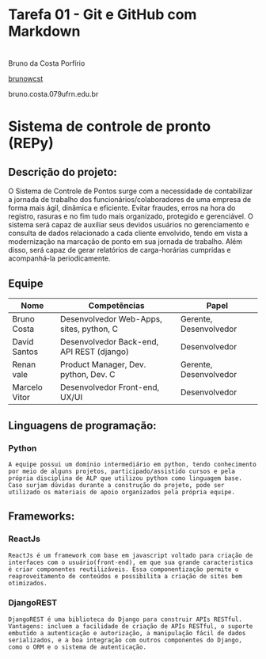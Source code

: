 # Tarefa 01 - Git e GitHub com Markdown <h1>

Bruno da Costa Porfírio

[brunowcst](https://github.com/Brunowcst)

bruno.costa.079ufrn.edu.br 

# Sistema de controle de pronto (REPy)
## Descrição do projeto:

O Sistema de Controle de Pontos surge com a necessidade de contabilizar a jornada de trabalho dos funcionários/colaboradores de uma empresa de forma mais ágil, dinâmica e eficiente. Evitar fraudes, erros na hora do registro, rasuras e no fim tudo mais organizado, protegido e gerenciável.
O sistema será capaz de auxiliar seus devidos usuários no gerenciamento e consulta de dados relacionado a cada cliente envolvido, tendo em vista a modernização na marcação de ponto em sua jornada de trabalho. Além disso, será capaz de gerar relatórios de carga-horárias cumpridas e acompanhá-la periodicamente.

## Equipe
Nome | Competências | Papel |
---- | ------------ | ----- |
Bruno Costa | Desenvolvedor Web-Apps, sites, python, C | Gerente, Desenvolvedor |
David Santos | Desenvolvedor Back-end, API REST (django) | Desenvolvedor |
Renan vale | Product Manager, Dev. python, Dev. C | Gerente, Desenvolvedor |
Marcelo Vitor | Desenvolvedor Front-end, UX/UI | Desenvolvedor |

## Linguagens de programação:
### Python
    A equipe possui um domínio intermediário em python, tendo conhecimento por meio de alguns projetos, participado/assistido cursos e pela própria disciplina de ALP que utilizou python como linguagem base.
    Caso surjam dúvidas durante a construção do projeto, pode ser utilizado os materiais de apoio organizados pela própria equipe. 

## Frameworks:
### ReactJs
    ReactJs é um framework com base em javascript voltado para criação de interfaces com o usuário(front-end), em que sua grande caracteristica é criar componentes reutilizáveis. Essa componentização permite o reaproveitamento de conteúdos e possibilita a criação de sites bem otimizados.

### DjangoREST
    DjangoREST é uma biblioteca do Django para construir APIs RESTful. Vantagens: incluem a facilidade de criação de APIs RESTful, o suporte embutido a autenticação e autorização, a manipulação fácil de dados serializados, e a boa integração com outros componentes do Django, como o ORM e o sistema de autenticação.